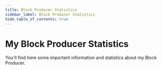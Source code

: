 ```yaml
---
title: Block Producer Statistics
sidebar_label: Block Producer Statistics
hide_table_of_contents: true
---
```


# My Block Producer Statistics
You'll find here some important information and statistics about my Block Producer.